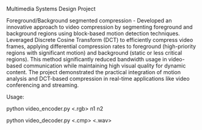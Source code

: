 Multimedia Systems Design Project

Foreground/Background segmented compression - 
Developed an innovative approach to video compression by segmenting foreground and background regions using block-based motion detection techniques. Leveraged Discrete Cosine Transform (DCT) to efficiently compress video frames, applying differential compression rates to foreground (high-priority regions with significant motion) and background (static or less critical regions). This method significantly reduced bandwidth usage in video-based communication while maintaining high visual quality for dynamic content. The project demonstrated the practical integration of motion analysis and DCT-based compression in real-time applications like video conferencing and streaming.

Usage:

python video_encoder.py <.rgb> n1 n2

python video_decoder.py <.cmp> <.wav>
